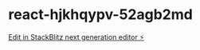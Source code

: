 # react-hjkhqypv-52agb2md

[Edit in StackBlitz next generation editor ⚡️](https://stackblitz.com/~/github.com/BLESSON-UST/react-hjkhqypv-52agb2md)